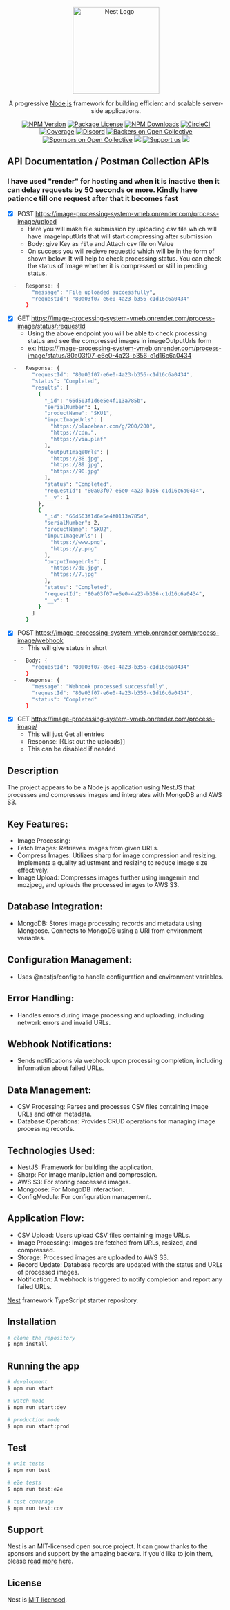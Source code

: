 <p align="center">
  <a href="http://nestjs.com/" target="blank"><img src="https://nestjs.com/img/logo-small.svg" width="200" alt="Nest Logo" /></a>
</p>

[circleci-image]: https://img.shields.io/circleci/build/github/nestjs/nest/master?token=abc123def456
[circleci-url]: https://circleci.com/gh/nestjs/nest

  <p align="center">A progressive <a href="http://nodejs.org" target="_blank">Node.js</a> framework for building efficient and scalable server-side applications.</p>
    <p align="center">
<a href="https://www.npmjs.com/~nestjscore" target="_blank"><img src="https://img.shields.io/npm/v/@nestjs/core.svg" alt="NPM Version" /></a>
<a href="https://www.npmjs.com/~nestjscore" target="_blank"><img src="https://img.shields.io/npm/l/@nestjs/core.svg" alt="Package License" /></a>
<a href="https://www.npmjs.com/~nestjscore" target="_blank"><img src="https://img.shields.io/npm/dm/@nestjs/common.svg" alt="NPM Downloads" /></a>
<a href="https://circleci.com/gh/nestjs/nest" target="_blank"><img src="https://img.shields.io/circleci/build/github/nestjs/nest/master" alt="CircleCI" /></a>
<a href="https://coveralls.io/github/nestjs/nest?branch=master" target="_blank"><img src="https://coveralls.io/repos/github/nestjs/nest/badge.svg?branch=master#9" alt="Coverage" /></a>
<a href="https://discord.gg/G7Qnnhy" target="_blank"><img src="https://img.shields.io/badge/discord-online-brightgreen.svg" alt="Discord"/></a>
<a href="https://opencollective.com/nest#backer" target="_blank"><img src="https://opencollective.com/nest/backers/badge.svg" alt="Backers on Open Collective" /></a>
<a href="https://opencollective.com/nest#sponsor" target="_blank"><img src="https://opencollective.com/nest/sponsors/badge.svg" alt="Sponsors on Open Collective" /></a>
  <a href="https://paypal.me/kamilmysliwiec" target="_blank"><img src="https://img.shields.io/badge/Donate-PayPal-ff3f59.svg"/></a>
    <a href="https://opencollective.com/nest#sponsor"  target="_blank"><img src="https://img.shields.io/badge/Support%20us-Open%20Collective-41B883.svg" alt="Support us"></a>
  <a href="https://twitter.com/nestframework" target="_blank"><img src="https://img.shields.io/twitter/follow/nestframework.svg?style=social&label=Follow"></a>
</p>
  <!--[![Backers on Open Collective](https://opencollective.com/nest/backers/badge.svg)](https://opencollective.com/nest#backer)
  [![Sponsors on Open Collective](https://opencollective.com/nest/sponsors/badge.svg)](https://opencollective.com/nest#sponsor)-->

## API Documentation / Postman Collection APIs
### I have used "render" for hosting and when it is inactive then it can delay requests by 50 seconds or more. Kindly have patience till one request after that it becomes fast

- [x] POST https://image-processing-system-vmeb.onrender.com/process-image/upload
  -   Here you will make file submission by uploading csv file which will have imageInputUrls that will start compressing after submission
  -   Body: give Key as `file` and Attach csv file on Value
  -   On success you will recieve requestId which will be in the form of shown below. It will help to check processing status. You can check the status of Image whether it is compressed or still in pending status.
```bash  
  -   Response: {
        "message": "File uploaded successfully",
        "requestId": "80a03f07-e6e0-4a23-b356-c1d16c6a0434"
      }
```

- [x] GET https://image-processing-system-vmeb.onrender.com/process-image/status/:requestId
  -   Using the above endpoint you will be able to check processing status and see the compressed images in imageOutputUrls form
  -   ex: https://image-processing-system-vmeb.onrender.com/process-image/status/80a03f07-e6e0-4a23-b356-c1d16c6a0434
```bash  
  -   Response: {
        "requestId": "80a03f07-e6e0-4a23-b356-c1d16c6a0434",
        "status": "Completed",
        "results": [
          {
            "_id": "66d503f1d6e5e4f113a785b",
            "serialNumber": 1,
            "productName": "SKU1",
            "inputImageUrls": [
              "https://placebear.com/g/200/200", 
              "https://cdn.", 
              "https://via.plaf"
            ],
             "outputImageUrls": [
              "https://88.jpg",
              "https://89.jpg",
              "https://90.jpg"
            ],
            "status": "Completed",
            "requestId": "80a03f07-e6e0-4a23-b356-c1d16c6a0434",
            "__v": 1
          },
          {
            "_id": "66d503f1d6e5e4f0113a785d",
            "serialNumber": 2,
            "productName": "SKU2",
            "inputImageUrls": [
              "https://www.png",
              "https://y.png"
            ],
            "outputImageUrls": [
              "https://d0.jpg",
              "https://7.jpg"
            ],
            "status": "Completed",
            "requestId": "80a03f07-e6e0-4a23-b356-c1d16c6a0434",
            "__v": 1
          }
        ]
      }
```

- [x] POST https://image-processing-system-vmeb.onrender.com/process-image/webhook
  -   This will give status in short 
```bash  
  -   Body: { 
        "requestId": "80a03f07-e6e0-4a23-b356-c1d16c6a0434"
      }    
  -   Response: {
        "message": "Webhook processed successfully",
        "requestId": "80a03f07-e6e0-4a23-b356-c1d16c6a0434",
        "status": "Completed"
      }
```

- [x] GET https://image-processing-system-vmeb.onrender.com/process-image/
  -   This will just Get all entries
  -   Response: [{List out the uploads}]
  -   This can be disabled if needed

## Description

The project appears to be a Node.js application using NestJS that processes and compresses images and integrates with MongoDB and AWS S3.

## Key Features:
- Image Processing:
- Fetch Images: Retrieves images from given URLs.
- Compress Images: Utilizes sharp for image compression and resizing. Implements a quality adjustment and resizing to reduce image size effectively.
- Image Upload: Compresses images further using imagemin and mozjpeg, and uploads the processed images to AWS S3.

## Database Integration:
- MongoDB: Stores image processing records and metadata using Mongoose. Connects to MongoDB using a URI from environment variables.
  
## Configuration Management:
- Uses @nestjs/config to handle configuration and environment variables.

## Error Handling:
- Handles errors during image processing and uploading, including network errors and invalid URLs.

## Webhook Notifications:
- Sends notifications via webhook upon processing completion, including information about failed URLs.

## Data Management:
- CSV Processing: Parses and processes CSV files containing image URLs and other metadata.
- Database Operations: Provides CRUD operations for managing image processing records.

## Technologies Used:
- NestJS: Framework for building the application.
- Sharp: For image manipulation and compression.
- AWS S3: For storing processed images.
- Mongoose: For MongoDB interaction.
- ConfigModule: For configuration management.

## Application Flow:
- CSV Upload: Users upload CSV files containing image URLs.
- Image Processing: Images are fetched from URLs, resized, and compressed.
- Storage: Processed images are uploaded to AWS S3.
- Record Update: Database records are updated with the status and URLs of processed images.
- Notification: A webhook is triggered to notify completion and report any failed URLs.

[Nest](https://github.com/nestjs/nest) framework TypeScript starter repository.

## Installation

```bash
# clone the repository
$ npm install
```

## Running the app

```bash
# development
$ npm run start

# watch mode
$ npm run start:dev

# production mode
$ npm run start:prod
```

## Test

```bash
# unit tests
$ npm run test

# e2e tests
$ npm run test:e2e

# test coverage
$ npm run test:cov
```

## Support

Nest is an MIT-licensed open source project. It can grow thanks to the sponsors and support by the amazing backers. If you'd like to join them, please [read more here](https://docs.nestjs.com/support).

<!-- ## Stay in touch

- Author - [Kamil Myśliwiec](https://kamilmysliwiec.com)
- Website - [https://nestjs.com](https://nestjs.com/)
- Twitter - [@nestframework](https://twitter.com/nestframework) -->

## License

Nest is [MIT licensed](LICENSE).
